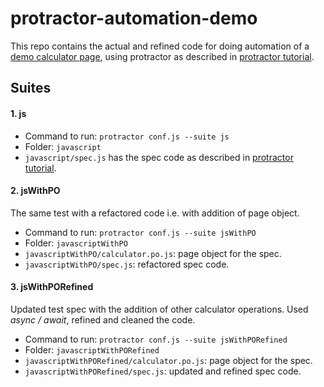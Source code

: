 protractor-automation-demo
=======

This repo contains the actual and refined code for doing automation of a 
[demo calculator page](http://juliemr.github.io/protractor-demo/), 
using protractor as described in 
[protractor tutorial](https://www.protractortest.org/#/tutorial).

## Suites

#### 1. js

- Command to run: `protractor conf.js --suite js`
- Folder: `javascript`
- `javascript/spec.js` has the spec code as described in 
[protractor tutorial](https://www.protractortest.org/#/tutorial).

#### 2. jsWithPO

The same test with a refactored code i.e. with addition of page object.

- Command to run: `protractor conf.js --suite jsWithPO`
- Folder: `javascriptWithPO`
- `javascriptWithPO/calculator.po.js`: page object for the spec.
- `javascriptWithPO/spec.js`: refactored spec code.

#### 3. jsWithPORefined

Updated test spec with the addition of other calculator operations. 
Used *async / await*, refined and cleaned the code.   

- Command to run: `protractor conf.js --suite jsWithPORefined`
- Folder: `javascriptWithPORefined`
- `javascriptWithPORefined/calculator.po.js`: page object for the spec.
- `javascriptWithPORefined/spec.js`: updated and refined spec code.
